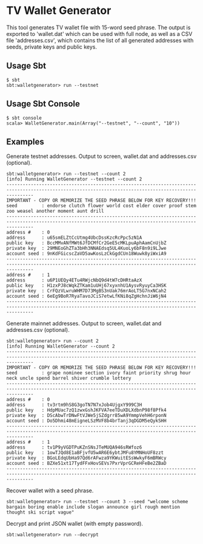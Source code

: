 # TV Wallet Generator
This tool generates TV wallet file with 15-word seed phrase. The output is exported to 'wallet.dat' which can be used with full node,  as well as a CSV file 'addresses.csv', which contains the list of all generated addresses with seeds, private keys and public keys.


## Usage Sbt

```
$ sbt
sbt:walletgenerator> run --testnet
```

## Usage Sbt Console

```
$ sbt console
scala> WalletGenerator.main(Array("--testnet", "--count", "10"))
```

## Examples

Generate testnet addresses. Output to screen, wallet.dat and addresses.csv (optional).
```
sbt:walletgenerator> run --testnet --count 2
[info] Running WalletGenerator --testnet --count 2
------------------------------------------------------------------------------------------------------------------------------------------------------
IMPORTANT - COPY OR MEMORIZE THE SEED PHRASE BELOW FOR KEY RECOVERY!!!
seed         : endorse clutch flower world cost elder cover proof stem zoo weasel another moment aunt drill
------------------------------------------------------------------------------------------------------------------------------------------------------
address #    : 0
address      : u65smELZtCcUtmg4UbcDssKzcRcPpc5zN1A
public key   : BccMMvANfMWt6JfDCMfCr2GeE5cMKLpuAphAamCnUjbZ
private key  : 29MNEoGhZTa3bHh3NNAEdsq5UL4KuoLy6bF8n9i9LJwe
account seed : 9nKdFGicscZaVD5awKosLzCkGgdCUn18Wuwk8yiWxiA9
------------------------------------------------------------------------------------------------------------------------------------------------------
address #    : 1
address      : u6P1UEQy4ETu4RWjcNbQ9d4tW7cDHRtaAzX
public key   : H1zxPJ8cWqkZTKam1uUHj67xyxnhU1AysvRyuyCa3HSK
private key  : CrFQzVLwruWHM7D73MgBS3nUak76mrAoLT5G7nxNCah2
account seed : 6eEg9BoR7RyaTavoJCiS7etwLfKNi8qZgHchnJiW6jN4
------------------------------------------------------------------------------------------------------------------------------------------------------
```

Generate mainnet addresses. Output to screen, wallet.dat and addresses.csv (optional).
```
sbt:walletgenerator> run --count 2
[info] Running WalletGenerator --count 2
------------------------------------------------------------------------------------------------------------------------------------------------------
IMPORTANT - COPY OR MEMORIZE THE SEED PHRASE BELOW FOR KEY RECOVERY!!!
seed         : grape nominee section ivory faint priority shrug hour neck uncle spend barrel shiver crumble lottery
------------------------------------------------------------------------------------------------------------------------------------------------------
address #    : 0
address      : tv3rtm9hS8G3goTN7N7xJob4UjgxY999C3H
public key   : HdpMUac7zQ1zwxGshJKFVA7eeTDuXDLXdbnP98f8Pfk4
private key  : DScAbwTrDNwFtVJWe5jSZdgrr85wA9YmmpVehH6rponN
account seed : Do5Dhmi48mEigneLSzMVF8b4brTanj3qDGDM5eQykSHH
------------------------------------------------------------------------------------------------------------------------------------------------------
address #    : 1
address      : tv1P9yVGDTPuKZnSNsJTeMUQA946sRWfoz6
public key   : 1owTJQd8E1aBFjvfU5wAR6E6ybtJMFu8YMNHoUF8zzt
private key  : BGoLEdqUbHa97Qd6rAFwza9YKWuitESsWwkyF6mBRWcy
account seed : BZXe51xt17TydFFxHovSEVs7PxrVprGCReHFeBe2ZBaD
------------------------------------------------------------------------------------------------------------------------------------------------------
```

Recover wallet with a seed phrase.
```
sbt:walletgenerator> run --testnet --count 3 --seed "welcome scheme bargain boring enable include slogan announce girl rough mention thought ski script vague"
```

Decrypt and print JSON wallet (with empty password).
```
sbt:walletgenerator> run --decrypt
```